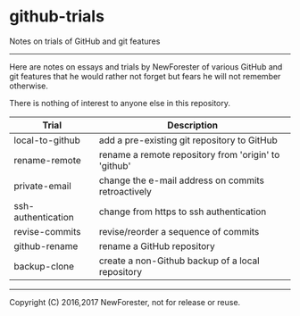 <!-- github-trials by NewForester:  a series of notes on trials of GitHub and git features -->

# github-trials

Notes on trials of GitHub and git features

---

Here are notes on essays and trials by NewForester of various GitHub and git features
that he would rather not forget but fears he will not remember otherwise.

There is nothing of interest to anyone else in this repository.

Trial              | Description
-----              | -----------
local-to-github    | add a pre-existing git repository to GitHub
rename-remote      | rename a remote repository from 'origin' to 'github'
private-email      | change the e-mail address on commits retroactively
ssh-authentication | change from https to ssh authentication
revise-commits     | revise/reorder a sequence of commits
github-rename      | rename a GitHub repository
backup-clone       | create a non-Github backup of a local repository

---

Copyright (C) 2016,2017 NewForester, not for release or reuse.

<!-- EOF -->
